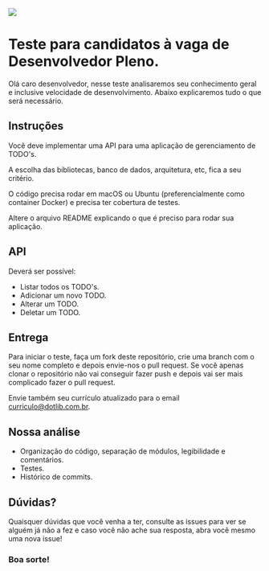 [![](http://www.dotlib.com.br/site/images/footer/bra.png)](http://www.dotlib.com)

# Teste para candidatos à vaga de Desenvolvedor Pleno.

Olá caro desenvolvedor, nesse teste analisaremos seu conhecimento geral e inclusive velocidade de desenvolvimento. Abaixo explicaremos tudo o que será necessário.

## Instruções

Você deve implementar uma API para uma aplicação de gerenciamento de TODO's.

A escolha das bibliotecas, banco de dados, arquitetura, etc, fica a seu critério.

O código precisa rodar em macOS ou Ubuntu (preferencialmente como container Docker) e precisa ter cobertura de testes.

Altere o arquivo README explicando o que é preciso para rodar sua aplicação.

## API

Deverá ser possível:

- Listar todos os TODO's.
- Adicionar um novo TODO.
- Alterar um TODO.
- Deletar um TODO.

## Entrega

Para iniciar o teste, faça um fork deste repositório, crie uma branch com o seu nome completo e depois envie-nos o pull request. Se você apenas clonar o repositório não vai conseguir fazer push e depois vai ser mais complicado fazer o pull request.

Envie também seu currículo atualizado para o email curriculo@dotlib.com.br.

## Nossa análise

- Organização do código, separação de módulos, legibilidade e comentários.
- Testes.
- Histórico de commits.

## Dúvidas?

Quaisquer dúvidas que você venha a ter, consulte as issues para ver se alguém já não a fez e caso você não ache sua resposta, abra você mesmo uma nova issue!

### Boa sorte!
